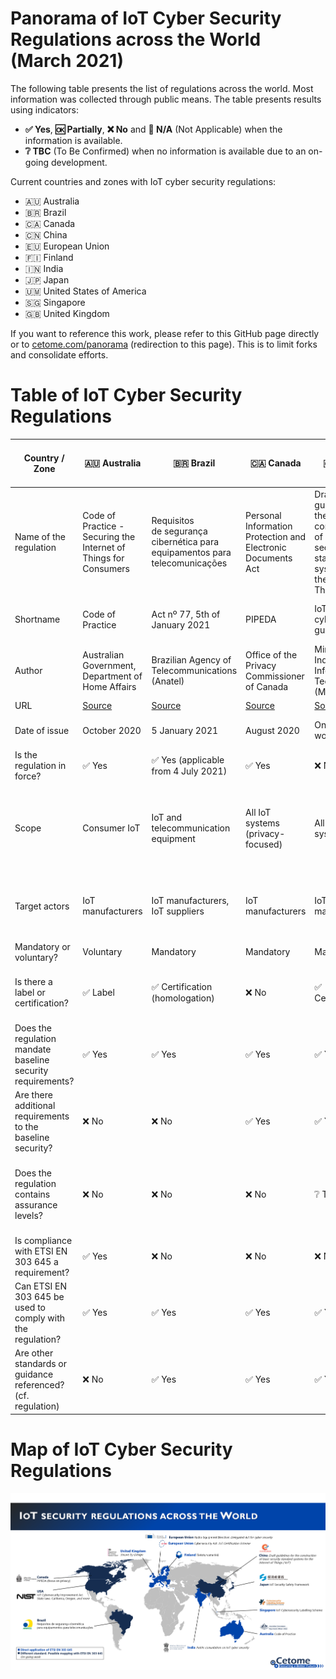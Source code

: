 # Panorama of IoT Cyber Security Regulations across the World (March 2021)
The following table presents the list of regulations across the world.
Most information was collected through public means.
The table presents results using indicators:
- **✅ Yes**, **🆗 Partially**, **❌ No** and **🛑 N/A** (Not Applicable) when the information is available.
- **❔ TBC** (To Be Confirmed) when no information is available due to an on-going development.

Current countries and zones with IoT cyber security regulations:
- 🇦🇺 Australia
- 🇧🇷 Brazil 
- 🇨🇦 Canada
- 🇨🇳 China
- 🇪🇺 European Union
- 🇫🇮 Finland
- 🇮🇳 India
- 🇯🇵 Japan
- 🇺🇲 United States of America
- 🇸🇬 Singapore
- 🇬🇧 United Kingdom

If you want to reference this work, please refer to this GitHub page directly or to [cetome.com/panorama](https://cetome.com/panorama) (redirection to this page).
This is to limit forks and consolidate efforts.

# Table of IoT Cyber Security Regulations

| Country / Zone                                               | 🇦🇺 Australia                                                                                                                                             | 🇧🇷 Brazil                                                                                                                                                                        | 🇨🇦 Canada                                                                                                                            | 🇨🇳 China                                                                                                                                                                      | 🇪🇺 European Union                                                                                                                                              | 🇪🇺 European Union                                                                                                                                              | 🇫🇮 Finland                                                            | 🇮🇳 India                                     | 🇯🇵 Japan                                                                                                                                          | 🇸🇬 Singapore                                                                        | 🇬🇧 United Kingdom                                                      | 🇺🇲 United States of America                                                                                                      | 🇺🇲 United States of America - California                                                                                                                                          | 🇺🇲 United States of America - Oregon                                                                                                     |
| ------------------------------------------------------------ | -------------------------------------------------------------------------------------------------------------------------------------------------------- | -------------------------------------------------------------------------------------------------------------------------------------------------------------------------------- | ------------------------------------------------------------------------------------------------------------------------------------ | ----------------------------------------------------------------------------------------------------------------------------------------------------------------------------- | ----------------------------------------------------------------------------------------------------------------------------------------------------------- | ----------------------------------------------------------------------------------------------------------------------------------------------------------- | ------------------------------------------------------------------ | ----------------------------------------- | ---------------------------------------------------------------------------------------------------------------------------------------------- | -------------------------------------------------------------------------------- | ------------------------------------------------------------------- | ---------------------------------------------------------------------------------------------------------------------------- | ----------------------------------------------------------------------------------------------------------------------------------------------------------------------------- | ------------------------------------------------------------------------------------------------------------------------------------ |
| Name of the regulation                                       | Code of Practice - Securing the Internet of Things for Consumers                                                                                         | Requisitos de segurança cibernética para equipamentos para telecomunicações                                                                                                      | Personal Information Protection and Electronic Documents Act                                                                         | Draft guidelines for the construction of basic security standard systems for the Internet of Things ('IoT')                                                                   | Regulation (EU) 2019/881                                                                                                                                    | Articles 3(3)(e) and (f) of the Radio Equipment Directive 2014/53/EU                                                                                        | Tietoturvamerkki                                                   | Public consultation on IoT cyber security | IoT Security Safety Framework                                                                                                                  | Cybersecurity labelling scheme                                                   | Proposals for regulating consumer smart product cyber security      | H.R. 1668 - IoT Cybersecurity Improvement Act of 2020                                                                        | Senate Bill No. 327 - Information privacy: connected devices                                                                                                                  | House Bill 2395                                                                                                                      |
| Shortname                                                    | Code of Practice                                                                                                                                         | Act nº 77, 5th of January 2021                                                                                                                                                   | PIPEDA                                                                                                                               | IoT cybersecurity guidelines                                                                                                                                                  | CyberSecurity act                                                                                                                                           | RED                                                                                                                                                         | Finnish Cybersecurity Label                                        | 🛑 N/A                                       | IoT-SSF                                                                                                                                        | CSL                                                                              | Secure by Design                                                    | IoT Cybersecurity Improvement Act of 2020                                                                                    | SB-327                                                                                                                                                                        | HB 2395                                                                                                                              |
| Author                                                       | Australian Government, Department of Home Affairs                                                                                                        | Brazilian Agency of Telecommunications (Anatel)                                                                                                                                  | Office of the Privacy Commissioner of Canada                                                                                         | Ministry of Industry and Information Technology (MIIT)                                                                                                                        | European Commission                                                                                                                                         | European Commission                                                                                                                                         | Finnish transport and communication agency (Traficom)              | 🛑 N/A                                       | Ministry of Economy, Trade and Industry (METI)                                                                                                 | Cyber Security Agency of Singapore (CSA)                                         | Department for Digital, Media, Culture and Science                  | Congress                                                                                                                     | California State Senate                                                                                                                                                       | Oregon House of Representatives                                                                                                      |
| URL                                                          | [Source](https://www.homeaffairs.gov.au/reports-and-pubs/files/code-of-practice.pdf) | [Source](https://www.anatel.gov.br/legislacao/atos-de-certificacao-de-produtos/2021/1505-ato-77) | [Source](https://www.priv.gc.ca/en/privacy-topics/technology/gd_iot_man/) | [Source](https://www.miit.gov.cn/gzcy/yjzj/art/2021/art_de99ecee64884ecda932604c32631b76.html) | [Source](https://ec.europa.eu/growth/sectors/electrical-engineering/red-directive_en) | [Source](https://ec.europa.eu/growth/sectors/electrical-engineering/red-directive_en) | [Source](https://tietoturvamerkki.fi/en/) | N/A                                       | [Source](https://www.meti.go.jp/policy/netsecurity/wg1/IoT-SSF_ver1.0_eng.pdf)              | [Source](https://www.csa.gov.sg/programmes/cybersecurity-labelling/about-cls) | [Source](https://www.congress.gov/bill/116th-congress/house-bill/1668) | [Source](https://leginfo.legislature.ca.gov/faces/billTextClient.xhtml?bill_id=201720180SB327) | [Source](https://olis.leg.state.or.us/liz/2019R1/Measures/Overview/HB2395) |
| Date of issue                                                | October 2020                                                                                                                                             | 5 January 2021                                                                                                                                                                   | August 2020                                                                                                                          | On-going work                                                                                                                                                                 | On-going work for IoT                                                                                                                                       | On-going work for cybersecurity                                                                                                                             | 2020                                                               | On-going work                             | 5 November 2020                                                                                                                                | October 2020                                                                     | On-going work                                                       | 12 April 2020                                                                                                                | 28 September 2018                                                                                                                                                             | 16 April 2019                                                                                                                        |
| Is the regulation in force?                                  | ✅ Yes                                                                                                                                                   | ✅ Yes (applicable from 4 July 2021)                                                                                                                                             | ✅ Yes                                                                                                                               | ❌ No                                                                                                                                                                         | ✅ Yes (not applicable to IoT yet)                                                                                                                             | ❌ No                                                                                                                                                          | ✅ Yes                                                                | ❌ No                                        | ✅ Yes                                                                                                                                            | ✅ Yes                                                                              | ❌ No                                                                  | ✅ Yes                                                                                                                          | ✅ Yes                                                                                                                                                                           | ✅ Yes                                                                                                                                  |
| Scope                                                        | Consumer IoT                                                                                                                                             | IoT and telecommunication equipment                                                                                                                                              | All IoT systems (privacy-focused)                                                                                                    | All IoT systems                                                                                                                                                               | All IoT systems                                                                                                                                             | Radio devices which are internet-connected, Toy devices, Wearable devices (❔ TBC)                                                                             | Consumer IoT                                                       | Consumer IoT                              | All IoT devices and systems                                                                                                                    | Consumer IoT                                                                     | Consumer IoT                                                        | All IoT devices and systems                                                                                                  | Consumer IoT                                                                                                                                                                  | Consumer IoT                                                                                                                         |
| Target actors                                                | IoT manufacturers                                                                                                                                        | IoT manufacturers, IoT suppliers                                                                                                                                                 | IoT manufacturers                                                                                                                    | IoT manufacturers                                                                                                                                                             | IoT manufacturers                                                                                                                                           | IoT manufacturers                                                                                                                                           | IoT manufacturers                                                  | IoT manufacturers                         | IoT manufacturers                                                                                                                              | IoT manufacturers, Consumers                                                     | IoT manufacturers (producers) and distributors                      | Federal agencies owning or controlling IoT devices and systems                                                               | IoT manufacturers                                                                                                                                                             | IoT manufacturers                                                                                                                    |
| Mandatory or voluntary?                                      | Voluntary                                                                                                                                                | Mandatory                                                                                                                                                                        | Mandatory                                                                                                                            | Mandatory                                                                                                                                                                     | Voluntary                                                                                                                                                   | Mandatory                                                                                                                                             | Voluntary                                                          | ❔ TBC                                       | Voluntary                                                                                                                                      | Voluntary                                                                        | Mandatory                                                           | Mandatory                                                                                                                    | Mandatory                                                                                                                                                                     | Mandatory                                                                                                                            |
| Is there a label or certification?                           | ✅ Label                                                                                                                                                    | ✅ Certification (homologation)                                                                                                                                                     | ❌ No                                                                                                                                | ✅ Certification                                                                                                                                                                 | ✅ Certification                                                                                                                                               | ❌ No                                                                                                                                                          | ✅ Label                                                              | ✅ Label                                     | ❌ No                                                                                                                                             | ✅ Label (levels 1 and 2), Certification (levels 3 and 4)                           | ✅ Label                                                               | ❌ No                                                                                                                           | ❌ No                                                                                                                                                                            | ❌ No                                                                                                                                   |
| Does the regulation mandate baseline security requirements?  | ✅ Yes                                                                                                                                                   | ✅ Yes                                                                                                                                                                           | ✅ Yes                                                                                                                               | ✅ Yes                                                                                                                                                                        | ✅ Yes                                                                                                                                                         | ✅ Yes                                                                                                                                                         | ✅ Yes                                                                | ❔ TBC                                       | ❌ No                                                                                                                                             | ✅ Yes                                                                              | ✅ Yes                                                                 | ✅ Yes                                                                                                                          | ✅ Yes                                                                                                                                                                           | ✅ Yes                                                                                                                                  |
| Are there additional requirements to the baseline security?  | ❌ No                                                                                                                                                    | ❌ No                                                                                                                                                                            | ✅ Yes                                                                                                                               | ✅ Yes                                                                                                                                                                        | ❌ No                                                                                                                                                          | ❌ No                                                                                                                                                          | ✅ Yes                                                                | ❔ TBC                                       | 🛑 N/A                                                                                                                                            | ✅ Yes                                                                              | ✅ Yes                                                                 | ✅ Yes                                                                                                                          | ❌ No                                                                                                                                                                            | ❌ No                                                                                                                                   |
| Does the regulation contains assurance levels?               | ❌ No                                                                                                                                                    | ❌ No                                                                                                                                                                            | ❌ No                                                                                                                                | ❔ TBC                                                                                                                                                                        | ✅ Yes                                                                                                                                                         | ❌ No                                                                                                                                                          | ✅ Yes                                                                | ❔ TBC                                       | 🛑 N/A                                                                                                                                            | ✅ Yes, 4 levels (self-assessment to third-party verification by an accredited lab) | ❌ No                                                            | ❌ No                                                                                                                           | ❌ No                                                                                                                                                                            | ❌ No                                                                                                                                   |
| Is compliance with ETSI EN 303 645 a requirement?            | ✅ Yes                                                                                                                                                   | ❌ No                                                                                                                                                                            | ❌ No                                                                                                                                | ❌ No                                                                                                                                                                         | ❔ TBC (very likely to be ✅ Yes)                                                                                                                                               | ❌ No                                                                                                                                                          | ✅ Yes                                                                | ❔ TBC                                       | ❌ No                                                                                                                                             | ✅ Yes                                                                              | ✅ Yes                                                                 | ❌ No                                                                                                                           | ❌ No                                                                                                                                                                            | ❌ No                                                                                                                                   |
| Can ETSI EN 303 645 be used to comply with the regulation?   | ✅ Yes                                                                                                                                                   | ✅ Yes                                                                                                                                                                           | ✅ Yes                                                                                                                               | ✅ Yes                                                                                                                                                                        | ✅ Yes                                                                                                                                                         | ✅ Yes                                                                                                                                                         | ✅ Yes                                                                | ✅ Yes                                       | ✅ Yes                                                                                                                                            | ✅ Yes                                                                              | ✅ Yes                                                                 | 🆗 Partially                                                                                                                    | ✅ Yes                                                                                                                                                                           | ✅ Yes                                                                                                                                  |
| Are other standards or guidance referenced? (cf. regulation) | ❌ No                                                                                                                                                    | ✅ Yes                                                                                                                                                                           | ✅ Yes                                                                                                                               | ✅ Yes                                                                                                                                                                        | ❌ No                                                                                                                                                          | ❌ No                                                                                                                                                          | ✅ Yes                                                                | ❔ TBC                                       | ✅ Yes                                                                                                                                            | ✅ Yes                                                                              | ❌ No                                                                  | ✅ Yes                                                                                                                          | ❌ No                                                                                                                                                                            | ❌ No                                                                                                                              |
# Map of IoT Cyber Security Regulations
![map](map.png)
